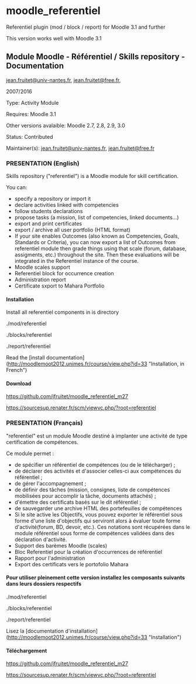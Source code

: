 moodle_referentiel
==================

Referentiel plugin (mod / block / report) for Moodle 3.1 and further

This version works well with Moodle 3.1

## Module Moodle - Référentiel / Skills repository - Documentation

jean.fruitet@univ-nantes.fr, jean.fruitet@free.fr, 

2007/2016

Type: Activity Module

Requires: Moodle 3.1

Other versions avalaible: Moodle 2.7, 2.8, 2.9, 3.0

Status: Contributed

Maintainer(s): jean.fruitet@univ-nantes.fr, jean.fruitet@free.fr

### PRESENTATION (English)

Skills repository ("referentiel") is a Moodle module for skill certification.

You can:

* specify a repository or import it
* declare activities linked with competencies
* follow students declarations
* propose tasks (a mission, list of competencies, linked documents...)
* export and print certificates
* export / archive all user portfolio (HTML format)
* If your site enables Outcomes (also known as Competencies, Goals, Standards or Criteria), you can now export a list of Outcomes from referentiel module then grade things using
that scale (forum, database, assigments, etc.) throughout the site. Then these evaluations will be integrated in the Referentiel instance of the course.
* Moodle scales support
* Referentiel block for occurrence creation 
* Administration report
* Certificate sxport to Mahara Portfolio


#### Installation

Install all referentiel components in is directory

./mod/referentiel

./blocks/referentiel

./report/referentiel

Read the [install documentation] (http://moodlemoot2012.unimes.fr/course/view.php?id=33 "Installation, in French")

#### Download

https://github.com/jfruitet/moodle_referentiel_m27

https://sourcesup.renater.fr/scm/viewvc.php/?root=referentiel

### PRESENTATION (Français)

"referentiel" est un module Moodle destiné à implanter une activité de type certification
de compétences.

Ce module permet :

* de spécifier un référentiel de compétences (ou de le télécharger) ;
* de déclarer des activités et d'associer celles-ci aux compétences du référentiel ;
* de gérer l'accompagnement ;
* de définir des tâches (mission, consignes, liste de compétences mobilisées pour accomplir la tâche, documents attachés) ;
* d'émettre des certificats basés sur le dit référentiel ;
* de sauvegarder une archive HTML des portefeuilles de compétences
* Si le site active les Objectifs, vous pouvez exporter le référentiel sous forme d'une
liste d'objectifs qui serviront alors à évaluer toute forme d'activité(forum, BD, devoir, etc.).
Ces notations sont récupérées dans le module référentiel sous forme de compétences validées dans des déclaration d'activité.
* Support des barèmes Moodle (scales)
* Bloc Referentiel pour la création d'occurrences de référentiel 
* Rapport pour l'administration
* Export des certificats vers le portofolio Mahara


#### Pour utiliser pleinement cette version installez les composants suivants dans leurs dossiers respectifs

./mod/referentiel

./blocks/referentiel

./report/referentiel

Lisez la [documentation d'installation] (http://moodlemoot2012.unimes.fr/course/view.php?id=33 "Installation")

#### Téléchargement

https://github.com/jfruitet/moodle_referentiel_m27

https://sourcesup.renater.fr/scm/viewvc.php/?root=referentiel